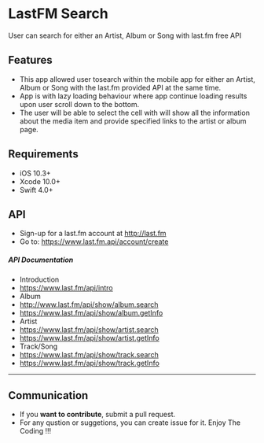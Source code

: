 # LastFM Search
User can search for either an Artist, Album or Song with last.fm free API

## Features
- This app allowed user tosearch within the mobile app for either an Artist, Album or Song with the last.fm provided API at the same time.
- App is with lazy loading behaviour where app continue loading results upon user scroll down
to the bottom.
- The user will be able to select the cell with will show all the information about the media item and provide specified links to the artist or album page.

## Requirements
- iOS 10.3+
- Xcode 10.0+
- Swift 4.0+

## API
- Sign-up for a last.fm account at http://last.fm
- Go to: https://www.last.fm.api/account/create

##### API Documentation
- Introduction
- https://www.last.fm/api/intro
- Album
- http://www.last.fm/api/show/album.search
- https://www.last.fm/api/show/album.getInfo
- Artist
- https://www.last.fm/api/show/artist.search
- https://www.last.fm/api/show/artist.getInfo
- Track/Song
- https://www.last.fm/api/show/track.search
- https://www.last.fm/api/show/track.getInfo

---
## Communication
- If you **want to contribute**, submit a pull request.
- For any qustion or suggetions, you can create issue for it. Enjoy The Coding !!!
